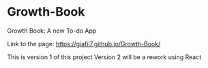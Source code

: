 # Growth-Book
Growth Book: A new To-do App

Link to the page: https://giafil7.github.io/Growth-Book/

This is version 1 of this project
Version 2 will be a rework using React